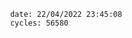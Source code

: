 

                date: 22/04/2022 23:45:08
                cycles: 56580

                         